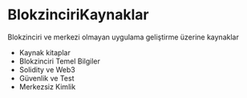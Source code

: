 # BlokzinciriKaynaklar
Blokzinciri  ve merkezi olmayan uygulama geliştirme üzerine kaynaklar

- Kaynak kitaplar
- Blokzinciri Temel Bilgiler
- Solidity ve Web3
- Güvenlik ve Test
- Merkezsiz Kimlik
